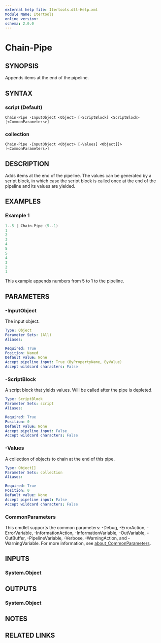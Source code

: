 ```yaml
---
external help file: Itertools.dll-Help.xml
Module Name: Itertools
online version:
schema: 2.0.0
---
```


# Chain-Pipe

## SYNOPSIS
Appends items at the end of the pipeline.

## SYNTAX

### script (Default)
```
Chain-Pipe -InputObject <Object> [-ScriptBlock] <ScriptBlock> [<CommonParameters>]
```

### collection
```
Chain-Pipe -InputObject <Object> [-Values] <Object[]> [<CommonParameters>]
```

## DESCRIPTION
Adds items at the end of the pipeline.
The values can be generated by a script block, in which case the script block is called once at the end of the pipeline and its values are yielded.

## EXAMPLES

### Example 1
```powershell
1..5 | Chain-Pipe (5..1)
1
2
3
4
5
5
4
3
2
1
```

This example appends numbers from 5 to 1 to the pipeline.

## PARAMETERS

### -InputObject
The input object.

```yaml
Type: Object
Parameter Sets: (All)
Aliases:

Required: True
Position: Named
Default value: None
Accept pipeline input: True (ByPropertyName, ByValue)
Accept wildcard characters: False
```

### -ScriptBlock
A script block that yields values.
Will be called after the pipe is depleted.

```yaml
Type: ScriptBlock
Parameter Sets: script
Aliases:

Required: True
Position: 0
Default value: None
Accept pipeline input: False
Accept wildcard characters: False
```

### -Values
A collection of objects to chain at the end of this pipe.

```yaml
Type: Object[]
Parameter Sets: collection
Aliases:

Required: True
Position: 0
Default value: None
Accept pipeline input: False
Accept wildcard characters: False
```

### CommonParameters
This cmdlet supports the common parameters: -Debug, -ErrorAction, -ErrorVariable, -InformationAction, -InformationVariable, -OutVariable, -OutBuffer, -PipelineVariable, -Verbose, -WarningAction, and -WarningVariable. For more information, see [about_CommonParameters](http://go.microsoft.com/fwlink/?LinkID=113216).

## INPUTS

### System.Object

## OUTPUTS

### System.Object

## NOTES

## RELATED LINKS
